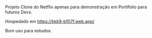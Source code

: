   Projeto Clone do Netflix apenas para demonstração em Portifolio para futuros Devs.
  
  
  Hospedado em https://kkk9-bf07f.web.app/  
  
  
  Bom uso para estudos.
